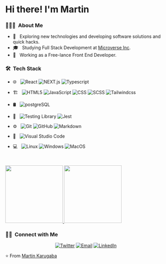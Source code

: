 # Hi there! I'm Martin

<h3> 👨🏻‍💻 &nbsp;About Me </h3>

- 🤔 &nbsp; Exploring new technologies and developing software solutions and quick hacks.
- 🎓 &nbsp; Studying Full Stack Development at [Microverse Inc](https://www.microverse.org/?grsf=martin-9isn0t).
- 💼 &nbsp; Working as a Free-lance Front End Developer.

<h3> 🛠 &nbsp;Tech Stack</h3>

- 🌐 &nbsp;
  ![React](https://img.shields.io/badge/-React-333333?style=flat&logo=react)
  ![NEXT.js](https://img.shields.io/badge/-Next.js-333333?style=flat&logo=next.js)
  ![Typescript](https://img.shields.io/badge/-TypeScript-333333?style=flat&logo=typescript)

- 🏗️ &nbsp;
  ![HTML5](https://img.shields.io/badge/-HTML5-333333?style=flat&logo=HTML5)
  ![JavaScript](https://img.shields.io/badge/-JavaScript-333333?style=flat&logo=javascript)
  ![CSS](https://img.shields.io/badge/-CSS-333333?style=flat&logo=CSS3&logoColor=1572B6)
  ![SCSS](https://img.shields.io/badge/-SCSS-333333?style=flat&logo=sass&logoColor=EA80FC)
  ![Tailwindcss](https://img.shields.io/badge/-Tailwindcss-333333?style=flat&logo=tailwindcss&logoColor=563D7C)
  
- 🛢 &nbsp;
  ![postgreSQL](https://img.shields.io/badge/-postgreSQL-333333?style=flat&logo=postgresql)
  
- 🧪 &nbsp;
![Testing Library](https://img.shields.io/badge/-ReactTestingLibrary-333333?style=flat&logo=testinglibrary&logoColor=E33332)
![Jest](https://img.shields.io/badge/-Jest-333333?style=flat&logo=jest&logoColor=C21325)
  
- ⚙️ &nbsp;
  ![Git](https://img.shields.io/badge/-Git-333333?style=flat&logo=git)
  ![GitHub](https://img.shields.io/badge/-GitHub-333333?style=flat&logo=github)
  ![Markdown](https://img.shields.io/badge/-Markdown-333333?style=flat&logo=markdown)
- 🔧 &nbsp;
  ![Visual Studio Code](https://img.shields.io/badge/-Visual%20Studio%20Code-333333?style=flat&logo=visual-studio-code&logoColor=007ACC)
  
- 💻 &nbsp;
  ![Linux](https://img.shields.io/badge/-Linux-333333?style=flat&logo=linux)
  ![Windows](https://img.shields.io/badge/-Windows-333333?style=flat&logo=windows&logoColor=0078D6)
  ![MacOS](https://img.shields.io/badge/-macOS-333333?style=flat&logo=apple)
  
  <br/>

<a href="https://github.com/martinkarugaba">
  <img height="180em" src="https://github-readme-stats.vercel.app/api?username=martinkarugaba&theme=buefy&show_icons=true" />
  <img height="180em" src="https://github-readme-stats.vercel.app/api/top-langs/?username=martinkarugaba&theme=buefy&layout=compact" />
</a>

<br/>

<h3> 🤝🏻 &nbsp;Connect with Me </h3>

<p align="center">
  <a href="https://twitter.com/martin_karugaba"><img alt="Twitter" src="https://img.shields.io/badge/Twitter-martin_karugaba-blue?style=flat-square&logo=twitter"></a>
  <a href="mailto:martinkarugaba21@gmail.com"><img alt="Email" src="https://img.shields.io/badge/Email-martinkarugaba21@gmail.com-red?style=flat-square&logo=gmail&logoColor=FF7043"></a>
  <a href="https://www.linkedin.com/in/martin-karugaba-822442173//"><img alt="LinkedIn" src="https://img.shields.io/badge/LinkedIn-Martin%20Karugaba-blue?style=flat-square&logo=linkedin&logoColor=039BE5"></a>
</p>

⭐️ From [Martin Karugaba](https://github.com/martinkarugaba)
